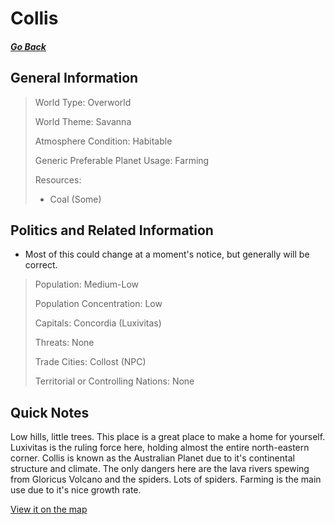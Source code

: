 # Collis

##### [Go Back](/wiki/space#planets)

## General Information

> World Type: Overworld
>
> World Theme: Savanna
>
> Atmosphere Condition: Habitable
>
> Generic Preferable Planet Usage: Farming
>
> Resources:
> - Coal (Some)

## Politics and Related Information

* Most of this could change at a moment's notice, but generally will be correct.

> Population: Medium-Low
>
> Population Concentration: Low
>
> Capitals: Concordia (Luxivitas)
>
> Threats: None
>
> Trade Cities: Collost (NPC)
>
> Territorial or Controlling Nations: None

## Quick Notes

Low hills, little trees. This place is a great place to make a home for yourself. Luxivitas is the ruling force here, holding almost the entire north-eastern corner. Collis is known as the Australian Planet due to it's continental structure and climate. The only dangers here are the lava rivers spewing from Gloricus Volcano and the spiders. Lots of spiders. Farming is the main use due to it's nice growth rate.

[View it on the map](https://dynmap.starlegacy.net/?worldname=Collis)
